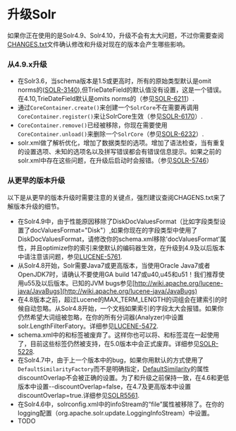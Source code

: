 # 升级Solr #
如果你正在使用的是Solr4.9、Solr4.10，升级不会有太大问题，不过你需要查阅[CHANGES.txt](http://lucene.apache.org/solr/4_10_0/changes/Changes.html)文件确认修改和升级对现在的版本会产生哪些影响。

### 从4.9.x升级 ###
- 在Solr3.6，当schema版本是1.5或更高时，所有的原始类型默认是omit norms的([SOLR-3140](https://issues.apache.org/jira/browse/SOLR-3140)),但TrieDateField的默认值没有设置，这是一个错误。在4.10,TrieDateField默认是omits norms的（参见[SOLR-6211](https://issues.apache.org/jira/browse/SOLR-6211)）.
- 通过`CoreContainer.create()`来创建一个`SolrCore`不在需要再调用`CoreContainer.register()`来让SolrCore生效（参见[SOLR-6170](https://issues.apache.org/jira/browse/SOLR-6170)）.
- `CoreContainer.remove()`已经被移除，你现在需要使用`CoreContainer.unload()`来删除一个`SolrCore`（参见[SOLR-6232](https://issues.apache.org/jira/browse/SOLR-6232)）.
- solr.xml做了解析优化，增加了数据类型的选项。增加了语法检查，当有重复的设置选项、未知的选项名以及拼写错误都会有错误信息提示。如果之前的solr.xml中存在这些问题，在升级后启动时会报错。（参见[SOLR-5746](https://issues.apache.org/jira/browse/SOLR-5746)）

### 从更早的版本升级 ###
以下是从更早的版本升级时需要注意的关键点，强烈建议查阅CHAGENS.txt来了解版本升级的细节。
- 在Solr4.9中，由于性能原因移除了DiskDocValuesFormat（比如字段类型设置了docValuesFormat="Disk"）,如果你现在的字段类型中使用了DiskDocValuesFormat，请修改你的schema.xml移除'docValuesFormat'属性，并且optimize你的索引来使默认的编码器生效，在升级到4.9及以后版本中请注意该问题，参见[LUCENE-5761](http://issues.apache.org/jira/browse/LUCENE-5761).
- 从Solr4.8开始，Solr需要Java7或更高版本，当使用Oracle Java7或者OpenJDK7时，请确认不要使用GA build 147或u40,u45和u51！我们推荐使用u55及以后版本。已知的JVM bugs参见[http://wiki.apache.org/lucene-java/JavaBugs](http://wiki.apache.org/lucene-java/JavaBugs)
- 在4.8版本之前，超过Lucene的MAX_TERM_LENGTH的词组会在建索引的时候自动忽略。从Solr4.8开始，一个文档如果索引的字段太大会报错。如果你仍然希望大词组被忽略，在你的所有分词器(Analyzer)中设置solr.LengthFilterFatory。详细参见[LUCENE-5472](http://issues.apache.org/jira/browse/LUCENE-5472).
- schema.xml中的<fields>和<types>标签被废弃了。这样你也可以将<fieldType>、<field>和<copyField>标签混在一起使用了，目前这些标签仍然被支持，在5.0版本中会正式废弃。详细参见[SOLR-5228](https://issues.apache.org/jira/browse/SOLR-5228).
- 在Solr4.7中，由于上一个版本中的bug，如果你用默认的方式使用了`DefaultSimilarityFactory`而不是明确指定，[DefaultSimilarity](https://cwiki.apache.org/confluence/display/solr/Other+Schema+Elements#OtherSchemaElements-Similarity)的属性discountOverlap不会被正确的设置。为了和升级之前保持一致，在4.6和更低版本中设置<luceneMatchVersion/>--discountOverlap=false，在4.7及更高版本中设置discountOverlap=true.详细参见[SOLR5561](https://issues.apache.org/jira/browse/SOLR-5561).
- 在Solr4.6中，solrconfig.xml中的infoStream的“file”属性被移除了。在你的logging配置（org.apache.solr.update.LoggingInfoStream）中设置。
- TODO
